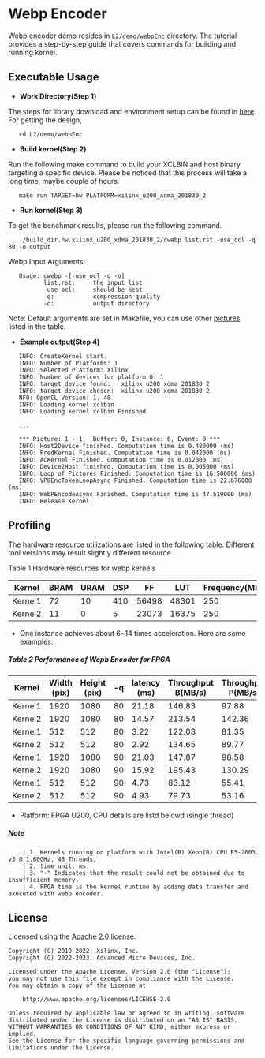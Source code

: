 Webp Encoder
============

Webp encoder demo resides in ``L2/demo/webpEnc`` directory. The tutorial provides a step-by-step guide that covers commands for building and running kernel.

Executable Usage
----------------

* **Work Directory(Step 1)**

The steps for library download and environment setup can be found in [here](https://github.com/Xilinx/Vitis_Libraries/tree/master/codec/L2/demos#building). For getting the design,

```
   cd L2/demo/webpEnc
```   

* **Build kernel(Step 2)**

Run the following make command to build your XCLBIN and host binary targeting a specific device. Please be noticed that this process will take a long time, maybe couple of hours.

```
   make run TARGET=hw PLATFORM=xilinx_u200_xdma_201830_2
```   

* **Run kernel(Step 3)**

To get the benchmark results, please run the following command.

```
   ./build_dir.hw.xilinx_u200_xdma_201830_2/cwebp list.rst -use_ocl -q 80 -o output
```   

Webp Input Arguments:

```
   Usage: cwebp -[-use_ocl -q -o]
          list.rst:     the input list
          -use_ocl:     should be kept
          -q:           compression quality
          -o:           output directory
```          

Note: Default arguments are set in Makefile, you can use other [pictures](https://github.com/Xilinx/Vitis_Libraries/tree/master/codec/L2/demos#pictures) listed in the table.

* **Example output(Step 4)** 

```
   INFO: CreateKernel start.
   INFO: Number of Platforms: 1
   INFO: Selected Platform: Xilinx
   INFO: Number of devices for platform 0: 1
   INFO: target_device found:   xilinx_u200_xdma_201830_2
   INFO: target_device chosen:  xilinx_u200_xdma_201830_2
   NFO: OpenCL Version: 1.-48
   INFO: Loading kernel.xclbin
   INFO: Loading kernel.xclbin Finished

   ...

   *** Picture: 1 - 1,  Buffer: 0, Instance: 0, Event: 0 ***
   INFO: Host2Device finished. Computation time is 0.480000 (ms)
   INFO: PredKernel Finished. Computation time is 0.042000 (ms)
   INFO: ACKernel Finished. Computation time is 0.012000 (ms)
   INFO: Device2Host finished. Computation time is 0.005000 (ms)
   INFO: Loop of Pictures Finished. Computation time is 16.500000 (ms)
   INFO: VP8EncTokenLoopAsync Finished. Computation time is 22.676000 (ms)
   INFO: WebPEncodeAsync Finished. Computation time is 47.519000 (ms)
   INFO: Release Kernel.
```   

Profiling
---------

The hardware resource utilizations are listed in the following table.
Different tool versions may result slightly different resource.


Table 1 Hardware resources for webp kernels

|    Kernel    |   BRAM   |   URAM   |    DSP   |    FF    |   LUT   | Frequency(MHz) |
|--------------|----------|----------|----------|----------|---------|----------------|
|    Kernel1   |    72    |    10    |   410    |   56498  |  48301  |      250       |
|    Kernel2   |    11    |    0     |    5     |   23073  |  16375  |      250       |


* One instance achieves about 6~14 times acceleration. Here are some examples:


##### Table 2 Performance of Wepb Encoder for FPGA 

|   Kernel   | Width (pix) | Height (pix) | -q |  latency (ms) |  Throughput B(MB/s) | Throughput P(MB/s) | FPs (fps) |
|------------|-------------|--------------|----|---------------|---------------------|--------------------|-----------|
|   Kernel1  |    1920     |     1080     | 80 |     21.18     |       146.83        |       97.88        |   47.20   |
|   Kernel2  |    1920     |     1080     | 80 |     14.57     |       213.54        |       142.36       |   68.65   |
|   Kernel1  |    512      |     512      | 80 |     3.22      |       122.03        |       81.35        |   310.33  |
|   Kernel2  |    512      |     512      | 80 |     2.92      |       134.65        |       89.77        |   342.43  |
|   Kernel1  |    1920     |     1080     | 90 |     21.03     |       147.87        |       98.58        |   47.54   |
|   Kernel2  |    1920     |     1080     | 90 |     15.92     |       195.43        |       130.29       |   62.83   |
|   Kernel1  |    512      |     512      | 90 |     4.73      |       83.12         |       55.41        |   211.39  |
|   Kernel2  |    512      |     512      | 90 |     4.93      |       79.73         |       53.16        |   202.78  |


* Platform: FPGA U200, CPU details are listd belowd (single thread)

##### Note
```
    | 1. Kernels running on platform with Intel(R) Xeon(R) CPU E5-2603 v3 @ 1.60GHz, 48 Threads.
    | 2. time unit: ms.
    | 3. "-" Indicates that the result could not be obtained due to insufficient memory.
    | 4. FPGA time is the kernel runtime by adding data transfer and executed with webp encoder.
```    

## License

Licensed using the [Apache 2.0 license](https://www.apache.org/licenses/LICENSE-2.0).

    Copyright (C) 2019-2022, Xilinx, Inc.
    Copyright (C) 2022-2023, Advanced Micro Devices, Inc.
    
    Licensed under the Apache License, Version 2.0 (the "License");
    you may not use this file except in compliance with the License.
    You may obtain a copy of the License at
    
        http://www.apache.org/licenses/LICENSE-2.0
    
    Unless required by applicable law or agreed to in writing, software
    distributed under the License is distributed on an "AS IS" BASIS,
    WITHOUT WARRANTIES OR CONDITIONS OF ANY KIND, either express or implied.
    See the License for the specific language governing permissions and
    limitations under the License.

